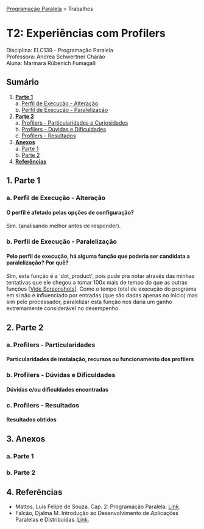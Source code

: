 [Programação Paralela](https://github.com/AndreaInfUFSM/elc139-2018a) > Trabalhos

# T2: Experiências com Profilers

Disciplina: ELC139 - Programação Paralela <br/>Professora: Andrea Schwertner Charão<br/> Aluna: Marinara Rübenich Fumagalli
## Sumário
1. [**Parte 1**](Entrega.md#1-parte-1)   
    a. [Perfil de Execução - Alteração](Entrega.md#a-perfil-de-execução---alteração)  
    b. [Perfil de Execução - Paralelização](Entrega.md#b-perfil-de-execução---paralelização)
2. [**Parte 2**](Entrega.md#1-parte-1)  
    a. [Profilers - Particularidades e Curiosidades](Entrega.md#a-profilers---particularidades)  
    b. [Profilers - Dúvidas e Dificuldades](Entrega.md#b-profilers---dúvidas-e-dificuldades)  
    c. [Profilers - Resultados](Entrega.md#c-profilers---resultados)  
3. [**Anexos**](Entrega.md#3-anexos)  
    a. [Parte 1](Entrega.md#a-parte-1)  
    b. [Parte 2](Entrega.md#b-parte-2)  
4. [**Referências**](Entrega.md#4-referências)  
## 1. Parte 1
### a. Perfil de Execução - Alteração
 #### O perfil é afetado pelas opções de configuração?
 Sim. (analisando melhor antes de responder).
### b. Perfil de Execução - Paralelização
#### Pelo perfil de execução, há alguma função que poderia ser candidata a paralelização? Por quê?
Sim, esta função é a 'dot_product', pois pude pra notar através das minhas tentativas que ele chegou a tomar 100x mais de tempo do que as outras funções [[Vide Screenshots](Parte-1/Screenshots)]. Como o tempo total de execução do programa em si não é influenciado por entradas (que são dadas apenas no início) mas sim pelo processador, paralelizar esta função nos daria um ganho extremamente considerável no desempenho.
## 2. Parte 2
### a. Profilers - Particularidades
#### Particularidades de instalação, recursos ou funcionamento dos profilers
### b. Profilers - Dúvidas e Dificuldades
#### Dúvidas e/ou dificuldades encontradas
### c. Profilers - Resultados
#### Resultados obtidos 
## 3. Anexos
### a. Parte 1
### b. Parte 2
## 4. Referências
- Mattos, Luís Felipe de Souza. Cap. 2: Programação Paralela. [Link](http://www.ic.unicamp.br/~cortes/mo601/trabalho_mo601/luis_felipe_matos_cap2/Trabalho-MC852-ra107822.pdf).
- Falcão, Djalma M. Introdução ao Desenvolvimento de Aplicações Paralelas e Distribuídas. [Link](http://slideplayer.com.br/slide/1600688/).
